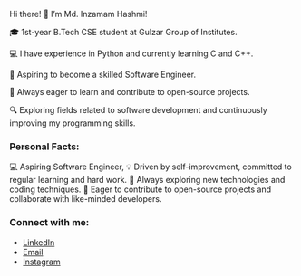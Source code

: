 Hi there! 👋 I’m Md. Inzamam Hashmi!

🎓 1st-year B.Tech CSE student at Gulzar Group of Institutes.

💻 I have experience in Python and currently learning C and C++.

🚀 Aspiring to become a skilled Software Engineer.

🌱 Always eager to learn and contribute to open-source projects.

🔍 Exploring fields related to software development and continuously improving my programming skills.
<!---
inzihashmi20/inzihashmi20 is a ✨ special ✨ repository because its `README.md` (this file) appears on your GitHub profile.
You can click the Preview link to take a look at your changes.
--->
### Personal Facts:

💻 Aspiring Software Engineer,
💡 Driven by self-improvement, committed to regular learning and hard work.
🌱 Always exploring new technologies and coding techniques.
🚀 Eager to contribute to open-source projects and collaborate with like-minded developers.

### Connect with me:
- [LinkedIn](www.linkedin.com/in/md-inzamam-hashmi-743551154)
- [Email](mailto:inzamamhashmi20@gmail.com)
- [Instagram](https://www.instagram.com/inzihashmi58/)

